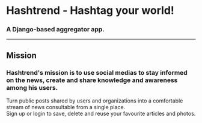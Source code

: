 # Hashtrend - Hashtag your world!
### A Django-based aggregator app.
------------------------------
## Mission
### Hashtrend's mission is to use social medias to stay informed on the news, create and share knowledge and awareness among his users.
Turn public posts shared by users and organizations into a comfortable stream of news consultable from a single place. <br>
Sign up or login to save, delete and reuse your favourite articles and photos.
